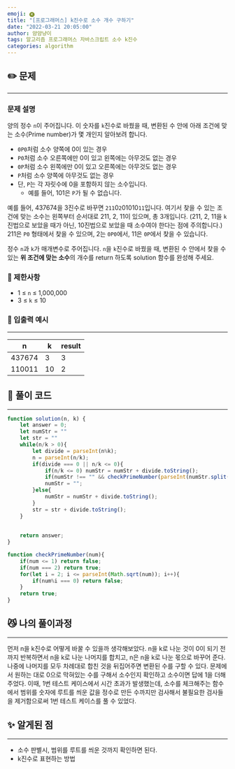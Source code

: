 ```yaml
---
emoji: 🅚
title: "[프로그래머스] k진수로 소수 개수 구하기"
date: "2022-03-21 20:05:00"
author: 얌얌냥이
tags: 알고리즘 프로그래머스 자바스크립트 소수 k진수
categories: algorithm
---
```



## **✏️** 문제

---

### 문제 설명

양의 정수 `n`이 주어집니다. 이 숫자를 `k`진수로 바꿨을 때, 변환된 수 안에 아래 조건에 맞는 소수(Prime number)가 몇 개인지 알아보려 합니다.

- `0P0`처럼 소수 양쪽에 0이 있는 경우
- `P0`처럼 소수 오른쪽에만 0이 있고 왼쪽에는 아무것도 없는 경우
- `0P`처럼 소수 왼쪽에만 0이 있고 오른쪽에는 아무것도 없는 경우
- `P`처럼 소수 양쪽에 아무것도 없는 경우
- 단, `P`는 각 자릿수에 0을 포함하지 않는 소수입니다.
    - 예를 들어, 101은 `P`가 될 수 없습니다.

예를 들어, 437674을 3진수로 바꾸면 `211`0`2`01010`11`입니다. 여기서 찾을 수 있는 조건에 맞는 소수는 왼쪽부터 순서대로 211, 2, 11이 있으며, 총 3개입니다. (211, 2, 11을 `k`진법으로 보았을 때가 아닌, 10진법으로 보았을 때 소수여야 한다는 점에 주의합니다.) 211은 `P0` 형태에서 찾을 수 있으며, 2는 `0P0`에서, 11은 `0P`에서 찾을 수 있습니다.

정수 `n`과 `k`가 매개변수로 주어집니다. `n`을 `k`진수로 바꿨을 때, 변환된 수 안에서 찾을 수 있는 **위 조건에 맞는 소수**의 개수를 return 하도록 solution 함수를 완성해 주세요.

### **🚨** 제한사항

- 1 ≤ `n` ≤ 1,000,000
- 3 ≤ `k` ≤ 10

### 📌 입출력 예시

---

| n | k | result |
| --- | --- | --- |
| 437674 | 3 | 3 |
| 110011 | 10 | 2 |

## **🤔** 풀이 코드

---

```jsx
function solution(n, k) {
    let answer = 0;
    let numStr = ""
    let str = ""
    while(n/k > 0){
        let divide = parseInt(n%k);
        n = parseInt(n/k);
        if(divide === 0 || n/k <= 0){
            if(n/k <= 0) numStr = numStr + divide.toString(); 
            if(numStr !== "" && checkPrimeNumber(parseInt(numStr.split("").reverse().join("")))) answer++;
            numStr = "";
        }else{
            numStr = numStr + divide.toString();   
        }
        str = str + divide.toString(); 
    }
    
    
    return answer;
}

function checkPrimeNumber(num){
    if(num <= 1) return false;
    if(num === 2) return true;
    for(let i = 2; i <= parseInt(Math.sqrt(num)); i++){
        if(num%i === 0) return false;
    }
    return true;
}
```

## 😼 나의 풀이과정

---

먼저 n을 k진수로 어떻게 바꿀 수 있을까 생각해보았다. n을 k로 나눈 것이 0이 되기 전까지 반복하면서 n을 k로 나눈 나머지를 합치고, n은 n을 k로 나눈 몫으로 바꾸어 준다. 나중에 나머지를 모두 차례대로 합친 것을 뒤집어주면 변환된 수를 구할 수 있다. 문제에서 원하는 대로 0으로 막혀있는 수를 구해서 소수인지 확인하고 소수이면 답에 1을 더해주었다. 이때, 1번 테스트 케이스에서 시간 초과가 발생했는데, 소수를 체크해주는 함수에서 범위를 숫자에 루트를 씌운 값을 정수로 만든 수까지만 검사해서 불필요한 검사들을 제거함으로써 1번 테스트 케이스를 풀 수 있었다. 

## ✨ 알게된 점

---

- 소수 판별시, 범위를 루트를 씌운 것까지 확인하면 된다.
- k진수로 표현하는 방법

```toc

```
